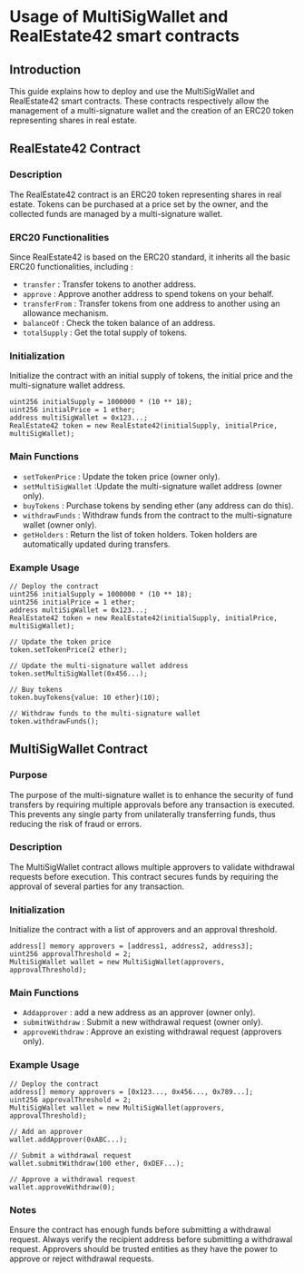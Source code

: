 # Usage of MultiSigWallet and RealEstate42 smart contracts

## Introduction

This guide explains how to deploy and use the MultiSigWallet and RealEstate42 smart contracts. These contracts respectively allow the management of a multi-signature wallet and the creation of an ERC20 token representing shares in real estate.

## RealEstate42 Contract

### Description

The RealEstate42 contract is an ERC20 token representing shares in real estate. Tokens can be purchased at a price set by the owner, and the collected funds are managed by a multi-signature wallet.

### ERC20 Functionalities

Since RealEstate42 is based on the ERC20 standard, it inherits all the basic ERC20 functionalities, including :
   - `transfer` : Transfer tokens to another address.
   - `approve` : Approve another address to spend tokens on your behalf.
   - `transferFrom` : Transfer tokens from one address to another using an allowance mechanism.
   - `balanceOf` : Check the token balance of an address.
   - `totalSupply` : Get the total supply of tokens.

### Initialization

Initialize the contract with an initial supply of tokens, the initial price and the multi-signature wallet address.

    uint256 initialSupply = 1000000 * (10 ** 18);
    uint256 initialPrice = 1 ether;
    address multiSigWallet = 0x123...;
    RealEstate42 token = new RealEstate42(initialSupply, initialPrice, multiSigWallet);

### Main Functions
   - `setTokenPrice` : Update the token price (owner only).
   - `setMultiSigWallet` :Update the multi-signature wallet address (owner only).
   - `buyTokens` : Purchase tokens by sending ether (any address can do this).
   - `withdrawFunds` : Withdraw funds from the contract to the multi-signature wallet (owner only).
   - `getHolders` : Return the list of token holders. Token holders are automatically updated during transfers.

### Example Usage

    // Deploy the contract
    uint256 initialSupply = 1000000 * (10 ** 18);
    uint256 initialPrice = 1 ether;
    address multiSigWallet = 0x123...;
    RealEstate42 token = new RealEstate42(initialSupply, initialPrice, multiSigWallet);
    
    // Update the token price
    token.setTokenPrice(2 ether);
    
    // Update the multi-signature wallet address
    token.setMultiSigWallet(0x456...);
    
    // Buy tokens
    token.buyTokens{value: 10 ether}(10);
    
    // Withdraw funds to the multi-signature wallet
    token.withdrawFunds();


## MultiSigWallet Contract

### Purpose

The purpose of the multi-signature wallet is to enhance the security of fund transfers by requiring multiple approvals before any transaction is executed. This prevents any single party from unilaterally transferring funds, thus reducing the risk of fraud or errors.

### Description

The MultiSigWallet contract allows multiple approvers to validate withdrawal requests before execution. This contract secures funds by requiring the approval of several parties for any transaction.

### Initialization

Initialize the contract with a list of approvers and an approval threshold.
    
    address[] memory approvers = [address1, address2, address3];
    uint256 approvalThreshold = 2;
    MultiSigWallet wallet = new MultiSigWallet(approvers, approvalThreshold);

### Main Functions
   - `Addapprover` : add a new address as an approver (owner only).
   - `submitWithdraw` : Submit a new withdrawal request (owner only).
   - `approveWithdraw` : Approve an existing withdrawal request (approvers only).

### Example Usage

    // Deploy the contract
    address[] memory approvers = [0x123..., 0x456..., 0x789...];
    uint256 approvalThreshold = 2;
    MultiSigWallet wallet = new MultiSigWallet(approvers, approvalThreshold);
    
    // Add an approver
    wallet.addApprover(0xABC...);
    
    // Submit a withdrawal request
    wallet.submitWithdraw(100 ether, 0xDEF...);
    
    // Approve a withdrawal request
    wallet.approveWithdraw(0);

### Notes

Ensure the contract has enough funds before submitting a withdrawal request.
Always verify the recipient address before submitting a withdrawal request.
Approvers should be trusted entities as they have the power to approve or reject withdrawal requests.
